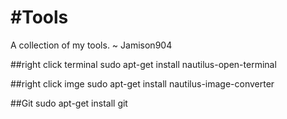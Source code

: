 #Tools
=====

A collection of my tools. ~ Jamison904

##right click terminal
sudo apt-get install nautilus-open-terminal


##right click imge
sudo apt-get install nautilus-image-converter

##Git
sudo apt-get install git

